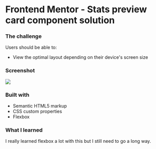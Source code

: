 # Frontend Mentor - Stats preview card component solution
### The challenge

Users should be able to:

- View the optimal layout depending on their device's screen size

### Screenshot

![](./Screenshot-Desktop.png)

### Built with

- Semantic HTML5 markup
- CSS custom properties
- Flexbox

### What I learned

I really learned flexbox a lot with this but I still need to go a long way.


